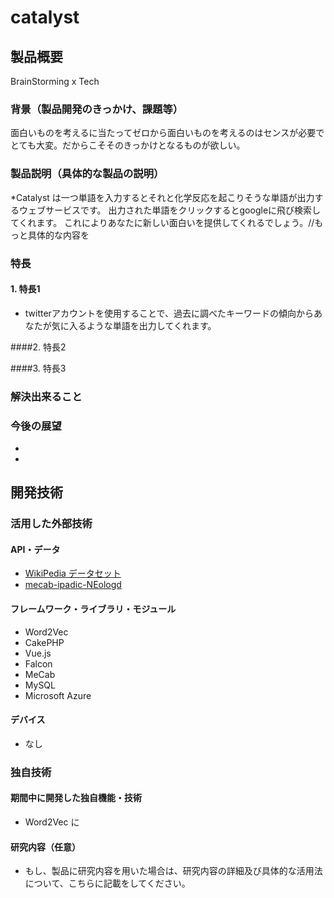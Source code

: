 # catalyst

## 製品概要

BrainStorming x Tech

### 背景（製品開発のきっかけ、課題等）

面白いものを考えるに当たってゼロから面白いものを考えるのはセンスが必要でとても大変。だからこそそのきっかけとなるものが欲しい。

### 製品説明（具体的な製品の説明）

*Catalyst は一つ単語を入力するとそれと化学反応を起こりそうな単語が出力するウェブサービスです。
出力された単語をクリックするとgoogleに飛び検索してくれます。
これによりあなたに新しい面白いを提供してくれるでしょう。//もっと具体的な内容を

### 特長
#### 1. 特長1

- twitterアカウントを使用することで、過去に調べたキーワードの傾向からあなたが気に入るような単語を出力してくれます。

####2. 特長2

####3. 特長3

### 解決出来ること

### 今後の展望

*
*

## 開発技術

### 活用した外部技術

#### API・データ

- [WikiPedia データセット](https://ja.wikipedia.org/wiki/Wikipedia:%E3%83%87%E3%83%BC%E3%82%BF%E3%83%99%E3%83%BC%E3%82%B9%E3%83%80%E3%82%A6%E3%83%B3%E3%83%AD%E3%83%BC%E3%83%89)
- [mecab-ipadic-NEologd](https://github.com/neologd/mecab-ipadic-neologd)

#### フレームワーク・ライブラリ・モジュール

- Word2Vec
- CakePHP
- Vue.js
- Falcon
- MeCab
- MySQL
- Microsoft Azure

#### デバイス

- なし

### 独自技術
#### 期間中に開発した独自機能・技術

- Word2Vec に


#### 研究内容（任意）

- もし、製品に研究内容を用いた場合は、研究内容の詳細及び具体的な活用法について、こちらに記載をしてください。